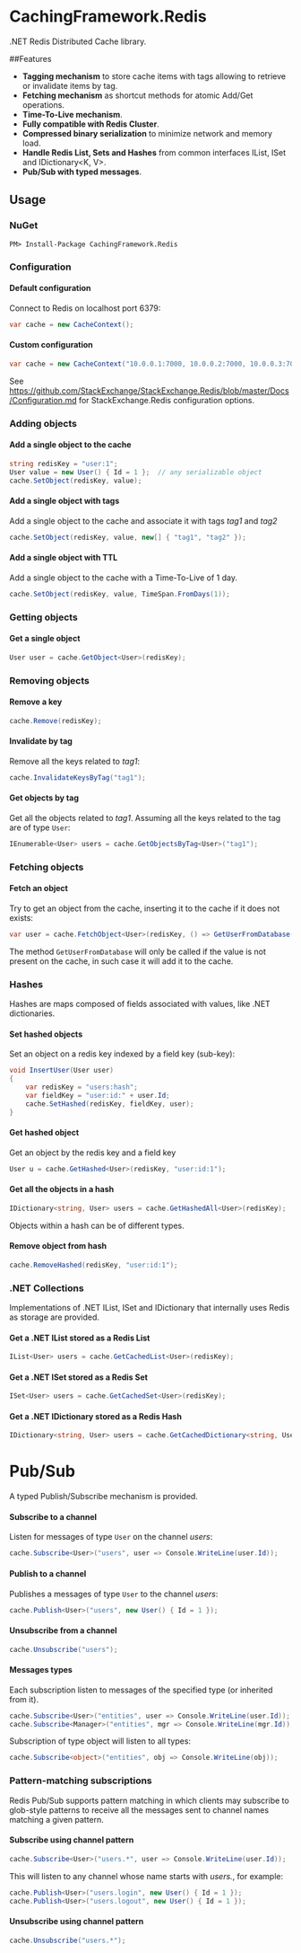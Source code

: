 # CachingFramework.Redis
.NET Redis Distributed Cache library.

##Features
 * **Tagging mechanism**
 to store cache items with tags allowing to retrieve or invalidate items by tag.
 * **Fetching mechanism** as shortcut methods for atomic Add/Get operations.
 * **Time-To-Live mechanism**.
 * **Fully compatible with Redis Cluster**.
 * **Compressed binary serialization** to minimize network and memory load.
 * **Handle Redis List, Sets and Hashes** from common interfaces IList<T>, ISet<T> and IDictionary<K, V>.
 * **Pub/Sub with typed messages**.
 
## Usage

### NuGet
```
PM> Install-Package CachingFramework.Redis
```

### Configuration
#### Default configuration
Connect to Redis on localhost port 6379:
```c#
var cache = new CacheContext();
```

#### Custom configuration
```c#
var cache = new CacheContext("10.0.0.1:7000, 10.0.0.2:7000, 10.0.0.3:7000, connectRetry=10, syncTimeout=5000, abortConnect=false, allowAdmin=true");
```
See https://github.com/StackExchange/StackExchange.Redis/blob/master/Docs/Configuration.md for StackExchange.Redis configuration options.

### Adding objects

#### Add a single object to the cache
```c#
string redisKey = "user:1";
User value = new User() { Id = 1 };  // any serializable object 
cache.SetObject(redisKey, value);
```

#### Add a single object with tags
Add a single object to the cache and associate it with tags *tag1* and *tag2*
```c#
cache.SetObject(redisKey, value, new[] { "tag1", "tag2" });
```

#### Add a single object with TTL
Add a single object to the cache with a Time-To-Live of 1 day.
```c#
cache.SetObject(redisKey, value, TimeSpan.FromDays(1));
```

### Getting objects

#### Get a single object
```c#
User user = cache.GetObject<User>(redisKey);
```

### Removing objects

#### Remove a key
```c#
cache.Remove(redisKey);
```

#### Invalidate by tag
Remove all the keys related to *tag1*:
```c#
cache.InvalidateKeysByTag("tag1");
```

#### Get objects by tag
Get all the objects related to *tag1*. Assuming all the keys related to the tag are of type `User`:
```c#
IEnumerable<User> users = cache.GetObjectsByTag<User>("tag1");
```

### Fetching objects

#### Fetch an object
Try to get an object from the cache, inserting it to the cache if it does not exists:
```c#
var user = cache.FetchObject<User>(redisKey, () => GetUserFromDatabase(id));
```
The method `GetUserFromDatabase` will only be called if the value is not present on the cache, in such case it will add it to the cache.

### Hashes
Hashes are maps composed of fields associated with values, like .NET dictionaries.

#### Set hashed objects
Set an object on a redis key indexed by a field key (sub-key):
```c#
void InsertUser(User user)
{
    var redisKey = "users:hash";
    var fieldKey = "user:id:" + user.Id;
    cache.SetHashed(redisKey, fieldKey, user);
}
```
#### Get hashed object
Get an object by the redis key and a field key
```c#
User u = cache.GetHashed<User>(redisKey, "user:id:1");
```
#### Get all the objects in a hash 
```c#
IDictionary<string, User> users = cache.GetHashedAll<User>(redisKey);
```
Objects within a hash can be of different types. 

#### Remove object from hash
```c#
cache.RemoveHashed(redisKey, "user:id:1");
```

### .NET Collections
Implementations of .NET IList, ISet and IDictionary that internally uses Redis as storage are provided.

#### Get a .NET IList stored as a Redis List
```c#
IList<User> users = cache.GetCachedList<User>(redisKey);
```

#### Get a .NET ISet stored as a Redis Set
```c#
ISet<User> users = cache.GetCachedSet<User>(redisKey);
```

#### Get a .NET IDictionary stored as a Redis Hash
```c#
IDictionary<string, User> users = cache.GetCachedDictionary<string, User>(redisKey);
```

Pub/Sub
=====

A typed Publish/Subscribe mechanism is provided.

#### Subscribe to a channel
Listen for messages of type `User` on the channel *users*:
```c#
cache.Subscribe<User>("users", user => Console.WriteLine(user.Id));
```

#### Publish to a channel
Publishes a messages of type `User` to the channel *users*:
```c#
cache.Publish<User>("users", new User() { Id = 1 });
```

#### Unsubscribe from a channel
```c#
cache.Unsubscribe("users");
```

#### Messages types
Each subscription listen to messages of the specified type (or inherited from it).
```c#
cache.Subscribe<User>("entities", user => Console.WriteLine(user.Id));
cache.Subscribe<Manager>("entities", mgr => Console.WriteLine(mgr.Id));
```
Subscription of type object will listen to all types:
```c#
cache.Subscribe<object>("entities", obj => Console.WriteLine(obj));
```

### Pattern-matching subscriptions
Redis Pub/Sub supports pattern matching in which clients may subscribe to glob-style patterns to receive all the messages sent to channel names matching a given pattern.

#### Subscribe using channel pattern 
```c#
cache.Subscribe<User>("users.*", user => Console.WriteLine(user.Id));
```
This will listen to any channel whose name starts with *users.*, for example:
```c#
cache.Publish<User>("users.login", new User() { Id = 1 });
cache.Publish<User>("users.logout", new User() { Id = 1 });
```

#### Unsubscribe using channel pattern 
```c#
cache.Unsubscribe("users.*");
```









